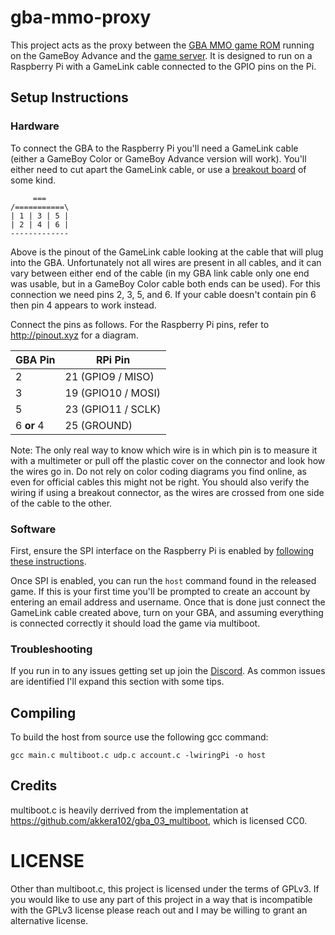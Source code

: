 # gba-mmo-proxy

This project acts as the proxy between the [GBA MMO game ROM](https://github.com/maciel310/gba-mmo)
running on the GameBoy Advance and the [game server](https://github.com/maciel310/gba-mmo-server).
It is designed to run on a Raspberry Pi with a GameLink cable connected to the GPIO pins on the Pi.

## Setup Instructions

### Hardware

To connect the GBA to the Raspberry Pi you'll need a GameLink cable (either a GameBoy Color or GameBoy Advance version will work).
You'll either need to cut apart the GameLink cable, or use a
[breakout board](https://www.google.com/search?q=gamelink+breakout+board&tbm=isch)
of some kind.

```
     ===
/===========\
| 1 | 3 | 5 |
| 2 | 4 | 6 |
-------------
```

Above is the pinout of the GameLink cable looking at the cable that will plug into the GBA. Unfortunately not all wires are
present in all cables, and it can vary between either end of the cable (in my GBA link cable only one end was usable, but
in a GameBoy Color cable both ends can be used). For this connection we need pins 2, 3, 5, and 6. If your cable doesn't
contain pin 6 then pin 4 appears to work instead.

Connect the pins as follows. For the Raspberry Pi pins, refer to http://pinout.xyz for a diagram.

| GBA Pin    | RPi Pin 
|------------|---------
| 2          | 21 (GPIO9 / MISO)
| 3          | 19 (GPIO10 / MOSI)
| 5          | 23 (GPIO11 / SCLK)
| 6 **or** 4 | 25 (GROUND)

Note: The only real way to know which wire is in which pin is to measure it with a multimeter or pull off the plastic cover
on the connector and look how the wires go in. Do not rely on color coding diagrams you find online, as even for official
cables this might not be right. You should also verify the wiring if using a breakout connector, as the wires are crossed
from one side of the cable to the other.


### Software

First, ensure the SPI interface on the Raspberry Pi is enabled by
[following these instructions](https://www.raspberrypi-spy.co.uk/2014/08/enabling-the-spi-interface-on-the-raspberry-pi/).

Once SPI is enabled, you can run the `host` command found in the released game. If this is your first time you'll
be prompted to create an account by entering an email address and username. Once that is done just connect the GameLink
cable created above, turn on your GBA, and assuming everything is connected correctly it should load the game via multiboot.


### Troubleshooting

If you run in to any issues getting set up join the [Discord](https://discord.gg/B3wJYnUswN). As common issues are identified
I'll expand this section with some tips.

## Compiling

To build the host from source use the following gcc command:

```
gcc main.c multiboot.c udp.c account.c -lwiringPi -o host
```


## Credits

multiboot.c is heavily derrived from the implementation at https://github.com/akkera102/gba_03_multiboot, which is licensed CC0.

# LICENSE

Other than multiboot.c, this project is licensed under the terms of GPLv3. If you would like to use any part of this project
in a way that is incompatible with the GPLv3 license please reach out and I may be willing to grant an alternative license.
